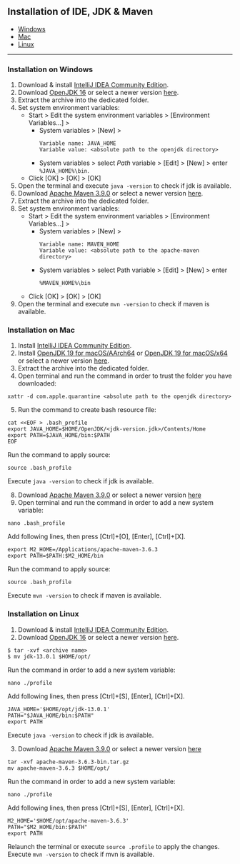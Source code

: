 ## Installation of IDE, JDK & Maven ##

- [Windows](#windows)
- [Mac](#mac)
- [Linux](#linux)

---

### <a id=windows></a> Installation on Windows ###

1. Download & install [IntelliJ IDEA Community Edition](https://www.jetbrains.com/idea/download/download-thanks.html?platform=windows&code=IIC).
2. Download [OpenJDK 16](https://download.java.net/openjdk/jdk16/ri/openjdk-16+36_windows-x64_bin.zip) or select a newer version [here](https://jdk.java.net/).
3. Extract the archive into the dedicated folder.
4. Set system environment variables:
    - Start > Edit the system environment variables > \[Environment Variables...] >
        - System variables > \[New] >
          ```
          Variable name: JAVA_HOME
          Variable value: <absolute path to the openjdk directory>
          ```
        - System variables > select _Path_ variable > \[Edit] > \[New] > enter `%JAVA_HOME%\bin`.
    - Click \[OK] > \[OK] > \[OK]
5. Open the terminal and execute `java -version` to check if jdk is available.
6. Download [Apache Maven 3.9.0](https://dlcdn.apache.org/maven/maven-3/3.9.0/binaries/apache-maven-3.9.0-bin.zip) or select a newer version [here](https://maven.apache.org/download.cgi).
7. Extract the archive into the dedicated folder.
8. Set system environment variables:
    - Start > Edit the system environment variables > \[Environment Variables...] >
        - System variables > \[New] >
          ```
          Variable name: MAVEN_HOME
          Variable value: <absolute path to the apache-maven directory>
          ```
        - System variables > select Path variable > \[Edit] > \[New] > enter
          ```
          %MAVEN_HOME%\bin
          ```
    - Click \[OK] > \[OK] > \[OK]
8. Open the terminal and execute `mvn -version` to check if maven is available.

### <a id=mac></a> Installation on Mac ###

1. Install [IntelliJ IDEA Community Edition](https://www.jetbrains.com/idea/download/download-thanks.html?platform=mac&code=IIC).
2. Install [OpenJDK 19 for macOS/AArch64](https://download.java.net/java/GA/jdk19.0.2/fdb695a9d9064ad6b064dc6df578380c/7/GPL/openjdk-19.0.2_macos-aarch64_bin.tar.gz) or [OpenJDK 19 for macOS/x64](https://download.java.net/java/GA/jdk19.0.2/fdb695a9d9064ad6b064dc6df578380c/7/GPL/openjdk-19.0.2_macos-x64_bin.tar.gz) or select a newer version [here](https://jdk.java.net/).
3. Extract the archive into the dedicated folder.
4. Open terminal and run the command in order to trust the folder you have downloaded:

```
xattr -d com.apple.quarantine <absolute path to the openjdk directory>
```

5. Run the command to create bash resource file:

```
cat <<EOF > .bash_profile
export JAVA_HOME=$HOME/OpenJDK/<jdk-version.jdk>/Contents/Home
export PATH=$JAVA_HOME/bin:$PATH
EOF
```

Run the command to apply source:

```
source .bash_profile
```

Execute `java -version` to check if jdk is available.

8. Download [Apache Maven 3.9.0](https://dlcdn.apache.org/maven/maven-3/3.9.0/binaries/apache-maven-3.9.0-bin.zip) or select a newer version [here](https://maven.apache.org/download.cgi)
9. Open terminal and run the command in order to add a new system variable:

```
nano .bash_profile
```

Add following lines, then press [Ctrl]+[O], [Enter], [Ctrl]+[X].

```
export M2_HOME=/Applications/apache-maven-3.6.3
export PATH=$PATH:$M2_HOME/bin
```

Run the command to apply source:

```
source .bash_profile
```

Execute `mvn -version` to check if maven is available.

### <a id=linux></a> Installation on Linux ###

1. Download & install [IntelliJ IDEA Community Edition](https://www.jetbrains.com/idea/download/download-thanks.html?platform=linux&code=IIC).
2. Download [OpenJDK 16](https://download.java.net/openjdk/jdk16/ri/openjdk-16+36_linux-x64_bin.tar.gz) or select a newer version [here](https://jdk.java.net/).

```
$ tar -xvf <archive name>
$ mv jdk-13.0.1 $HOME/opt/
```

Run the command in order to add a new system variable:

```
nano ./profile
```

Add following lines, then press [Ctrl]+[S], [Enter], [Ctrl]+[X].

```
JAVA_HOME='$HOME/opt/jdk-13.0.1'
PATH="$JAVA_HOME/bin:$PATH"
export PATH
```

Execute `java -version` to check if jdk is available.

3. Download [Apache Maven 3.9.0](https://dlcdn.apache.org/maven/maven-3/3.9.0/binaries/apache-maven-3.9.0-bin.zip) or select a newer version [here](https://maven.apache.org/download.cgi)

```
tar -xvf apache-maven-3.6.3-bin.tar.gz
mv apache-maven-3.6.3 $HOME/opt/
```

Run the command in order to add a new system variable:

```
nano ./profile
```

Add following lines, then press [Ctrl]+[S], [Enter], [Ctrl]+[X].

```
M2_HOME='$HOME/opt/apache-maven-3.6.3'
PATH="$M2_HOME/bin:$PATH"
export PATH
```

Relaunch the terminal or execute `source .profile` to apply the changes. 
Execute `mvn -version` to check if mvn is
available.